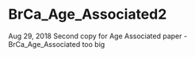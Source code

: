 # BrCa_Age_Associated2
Aug 29, 2018 Second copy for Age Associated paper - BrCa_Age_Associated too big
